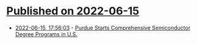 # [Published on 2022-06-15](index.md)

* [2022-06-15, 17:56:03](https://news.ycombinator.com/item?id=31756704) - [Purdue Starts Comprehensive Semiconductor Degree Programs in U.S.](https://www.eetimes.com/purdue-starts-comprehensive-semiconductor-degree-programs-in-u-s/)
